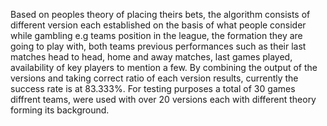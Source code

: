 Based on peoples theory of placing theirs bets, the algorithm consists of different version each established on the basis of what people consider while gambling e.g teams position in the league, the formation they are going to play with, both teams previous performances such as their last matches head to head, home and away matches, last games played, availability of key players to mention a few. By combining the output of the versions and taking correct ratio of each version results, currently the success rate is at 83.333%. For testing purposes a total of 30 games diffrent teams, were used with over 20 versions each with different theory forming its background.
